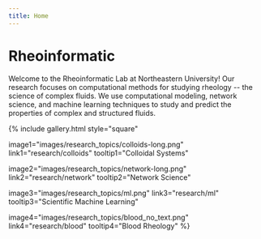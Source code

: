 ```yaml
---
title: Home
---
```


# Rheoinformatic


Welcome to the Rheoinformatic Lab at Northeastern University! Our research focuses on computational methods for studying rheology -- the science of complex fluids. We use computational modeling, network science, and machine learning techniques to study and predict the properties of complex and structured fluids.

{%
  include gallery.html
  style="square"

  image1="images/research_topics/colloids-long.png"
  link1="research/colloids"
  tooltip1="Colloidal Systems"

  image2="images/research_topics/network-long.png"
  link2="research/network"
  tooltip2="Network Science"

  image3="images/research_topics/ml.png"
  link3="research/ml"
  tooltip3="Scientific Machine Learning"

  image4="images/research_topics/blood_no_text.png"
  link4="research/blood"
  tooltip4="Blood Rheology"
%}



<!-- section break -->

<!-- section full -->

